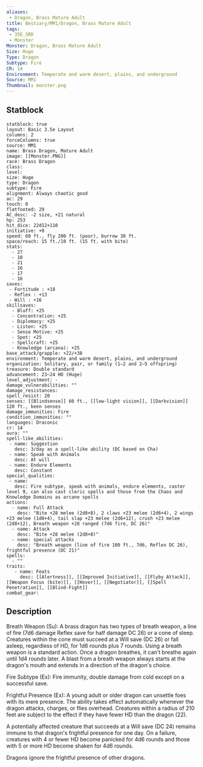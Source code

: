 ```yaml
---
aliases:
 - Dragon, Brass Mature Adult
title: Bestiary/MM1/Dragon, Brass Mature Adult
tags:
 - 35E_SRD
 - Monster
Monster: Dragon, Brass Mature Adult
Size: Huge
Type: Dragon
Subtype: Fire
CR: 14
Environment: Temperate and warm desert, plains, and underground
Source: MM1
Thumbnail: monster.png
---
```


## Statblock

```statblock
statblock: true
layout: Basic 3.5e Layout
columns: 2
forceColumns: true
source: MM1 
name: Brass Dragon, Mature Adult
image: [[Monster.PNG]]
race: Brass Dragon
class: 
level: 
size: Huge
type: Dragon
subtype: Fire
alignment: Always chaotic good
ac: 29
touch: 8
flatfooted: 29
AC_desc: -2 size, +21 natural
hp: 253
hit_dice: 22d12+110
initiative: +0
speed: 60 ft., fly 200 ft. (poor), burrow 30 ft.
space/reach: 15 ft./10 ft. (15 ft. with bite)
stats:
  - 27
  - 10
  - 21
  - 16
  - 17
  - 16
saves:
 - Fortitude : +18
 - Reflex : +13
 - Will : +16
skillsaves:
  - Bluff: +25
  - Concentration: +25
  - Diplomacy: +25
  - Listen: +25
  - Sense Motive: +25
  - Spot: +25
  - Spellcraft: +25
  - Knowledge (arcana): +25
base_attack/grapple: +22/+38
environment: Temperate and warm desert, plains, and underground
organization: Solitary, pair, or family (1–2 and 2–5 offspring)
treasure: Double standard
advancement: 23–24 HD (Huge)
level_adjustment: -
damage_vulnerabilities: ""
damage_resistances: 
spell_resist: 20
senses: [[Blindsense]] 60 ft., [[low-light vision]], [[Darkvision]] 120 ft., keen senses
damage_immunities: Fire
condition_immunities: ""
languages: Draconic
cr: 14
aura: ""
spell-like_abilities:
 - name: Suggestion
   desc: 3/day as a spell-like ability (DC based on Cha)
 - name: Speak with Animals
   desc: At will
 - name: Endure Elements
   desc: Constant
special_qualities:
 - name: 
   desc: Fire subtype, speak with animals, endure elements, caster level 9, can also cast cleric spells and those from the Chaos and Knowledge Domains as arcane spells
actions:
  - name: Full Attack
    desc: "Bite +28 melee (2d8+8), 2 claws +23 melee (2d6+4), 2 wings +23 melee (1d8+4), tail slap +23 melee (2d6+12), crush +23 melee (2d8+12), Breath weapon +28 ranged (7d6 fire, DC 26)"
  - name: Attack
    desc: "Bite +28 melee (2d8+8)"
  - name: special attacks
    desc: "Breath weapon (line of fire 100 ft., 7d6, Reflex DC 26), frightful presence (DC 21)"
spells:
  - ""
traits:
   - name: Feats
     desc: [[Alertness]], [[Improved Initiative]], [[Flyby Attack]], [[Weapon Focus (bite)]], [[Hover]], [[Negotiator]], [[Spell Penetration]], [[Blind-Fight]]
combat_gear:  
```

## Description






Breath Weapon (Su): A brass dragon has two types of breath weapon, a line of fire (7d6 damage Reflex save for half damage DC 26) or a cone of sleep. Creatures within the cone must succeed at a Will save (DC 26) or fall asleep, regardless of HD, for 1d6 rounds plus 7 rounds. Using a breath weapon is a standard action. Once a dragon breathes, it can't breathe again until 1d4 rounds later. A blast from a breath weapon always starts at the dragon's mouth and extends in a direction of the dragon's choice.

Fire Subtype (Ex): Fire immunity, double damage from cold except on a successful save.

Frightful Presence (Ex): A young adult or older dragon can unsettle foes with its mere presence. The ability takes effect automatically whenever the dragon attacks, charges, or flies overhead. Creatures within a radius of 210 feet are subject to the effect if they have fewer HD than the dragon (22).

A potentially affected creature that succeeds at a Will save (DC 24) remains immune to that dragon's frightful presence for one day. On a failure, creatures with 4 or fewer HD become panicked for 4d6 rounds and those with 5 or more HD become shaken for 4d6 rounds.

Dragons ignore the frightful presence of other dragons.